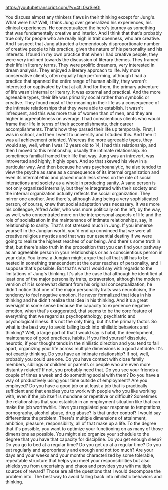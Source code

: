 https://youtubetranscript.com/?v=4tL0srSieGI

 You discuss almost any thinkers flaws in their thinking except for Jung's. What were his? Well, I think Jung over generalized his experiences, his clinical experiences. He conceptualized the hero's journey as something that was fundamentally creative and interior. And I think that that's probably true only for people who are really high in trait openness, who are creative. And I suspect that Jung attracted a tremendously disproportionate number of creative people to his practice, given the nature of his personality and his interests. I found in my own practice that when I had creative people, they were very inclined towards the discussion of literary themes. They framed their life in literary terms. They were prolific dreamers, very interested in dream analysis. They enjoyed a literary approach to life. My more conservative clients, often equally high performing, although I had a practice that spanned the entire range of human ability, they weren't interested or captivated by that at all. And for them, the primary adventure of life wasn't internal or literary. It was external and practical. And the more agreeable types, their life was primarily social rather than symbolic or creative. They found most of the meaning in their life as a consequence of the intimate relationships that they were able to establish. It wasn't infrequent, and this was more true of women than of men, and they are higher in agreeableness on average. I had conscientious clients who would frame their life in terms of their accomplishments, their career accomplishments. That's how they parsed their life up temporally. First, I was in school, and then I went to university and I studied this. And then it was all achievement oriented. Whereas the more agreeable types, they would say, well, when I was 12 years old to 14, I had this relationship, and then I moved to this relationship, usually the intimate relationship. So sometimes familial framed their life that way. Jung was an introvert, was introverted and highly, highly open. And so that skewed his view in a particular way. And then because he was psychoanalytic, he also tended to view the psyche as sane as a consequence of its internal organization and even its internal ethic and placed much less stress on the role of social interactions and society as a whole in producing sanity. A sane person is not only organized internally, but they're integrated with their society and the internal organization actually reflects the social organization. They mirror one another. And there's, although Jung being a very sophisticated person, of course, knew that social adaptation was necessary. It was more his colleague, Alfred Adler, who was more politically on the left, by the way, as well, who concentrated more on the interpersonal aspects of life and the role of socialization in the maintenance of intimate relationships, say, in relationship to sanity. That's not stressed much in Jung. If you immerse yourself in the Jungian world, you'd end up convinced that we were all creative religious mystics and that was our essential destiny if we were going to realize the highest reaches of our being. And there's some truth in that, but there's also truth in the proposition that you can find your pathway as an agreeable person in your relationships or as a conscientious person in your duty. You know, a Jungian might argue that all that still has to be nested in something transcendent at the outer reaches of personality, and I suppose that's possible. But that's what I would say with regards to the limitations of Jung's thinking. It's also the case that although he identified at least one of the major personality traits, extraversion, although the modern version of it is somewhat distant from his original conceptualization, he didn't notice that one of the major personality traits was neuroticism, the tendency to feel negative emotion. He never formalized that idea in his thinking and he didn't realize that idea in his thinking. And it's a great oversight in some sense because the capacity to experience negative emotion, when that's exaggerated, that seems to be the core feature of everything that we regard as psychopathology, psychiatric and psychological illness. It's not the only thing, but it's the primary factor. So what is the best way to avoid falling back into nihilistic behaviors and thinking? Well, a large part of that I would say is habit, the development, maintenance of good practices, habits. If you find yourself dissolute, neurotic, if your thought tends in the nihilistic direction and you tend to fall apart, organizing your life across multiple dimensions is a good antidote. It's not exactly thinking. Do you have an intimate relationship? If not, well, probably you could use one. Do you have contact with close family members, siblings or children or parents or people who are even more distantly related? If not, you probably need that. Do you see your friends a couple of times a week and do something social with them? Do you have a way of productively using your time outside of employment? Are you employed? Do you have a good job or at least a job that is practically sufficient and that enables you to work with people who you like working with, even if the job itself is mundane or repetitive or difficult? Sometimes the relationships that you establish in an employment situation like that can make the job worthwhile. Have you regulated your response to temptations, pornography, alcohol abuse, drug abuse? Is that under control? I would say differentiate the problem. There's multiple dimensions of attainment, ambition, pleasure, responsibility, all of that make up a life. To the degree that it's possible, you want to optimize your functioning on as many of those dimensions as possible. You might also organize your schedule to the degree that you have that capacity for discipline. Do you get enough sleep? Do you go to bed at a regular time? Do you get up at a regular time? Do you eat regularly and appropriately and enough and not too much? Are your days and your weeks and your months characterized by some tolerable, repeatable structure that helps you meet your responsibilities but also shields you from uncertainty and chaos and provides you with multiple sources of reward? Those are all the questions that I would decompose the problem into. The best way to avoid falling back into nihilistic behaviors and thinking.